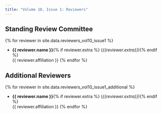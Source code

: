 ```yaml
---
title: "Volume 10, Issue 1: Reviewers"
---
```


## Standing Review Committee

{% for reviewer in site.data.reviewers_vol10_issue1 %}
* **{{ reviewer.name }}**{% if reviewer.extra %} (_{{reviewer.extra}}_){% endif %}  
       {{ reviewer.affiliation }}
{% endfor %}

## Additional Reviewers

{% for reviewer in site.data.reviewers_vol10_issue1_additional %}
* **{{ reviewer.name }}**{% if reviewer.extra %} (_{{reviewer.extra}}_){% endif %}  
       {{ reviewer.affiliation }}
{% endfor %}

